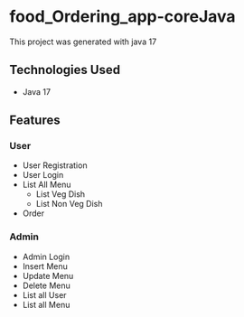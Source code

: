 # food_Ordering_app-coreJava

This project was generated with java 17

## Technologies Used
* Java 17

## Features
 ### User 
   * User Registration
   * User Login
   * List All Menu
      * List Veg Dish
      * List Non Veg Dish
 * Order
 ### Admin
   * Admin Login
   * Insert Menu
   * Update Menu
   * Delete Menu
   * List all User
   * List all Menu
 
